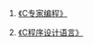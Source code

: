 
1. [《C专家编程》](./Expert%20C%20Programming%20-%20Deep%20C%20Secretes%20-%20Prentice%20Hall.pdf)

2. [《C程序设计语言》](./The.C.Programming.Language.2Nd.Ed%20Prentice.Hall.Brian.W.Kernighan.and.Dennis.M.Ritchie..pdf)
